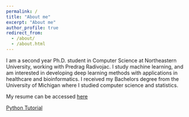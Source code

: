 ```yaml
---
permalink: /
title: "About me"
excerpt: "About me"
author_profile: true
redirect_from: 
  - /about/
  - /about.html
---
```


I am a second year Ph.D. student in Computer Science at Northeastern University, working with Predrag Radivojac. I study machine learning, and am interested in developing deep learning methods with applications in healthcare and bioinformatics. I received my Bachelors degree from the University of Michigan where I studied computer science and statistics.

My resume can be accessed [here](https://dzeiberg.github.io/files/resume.pdf)

[Python Tutorial](https://dzeiberg.github.io/files/python_tutorial.pdf)